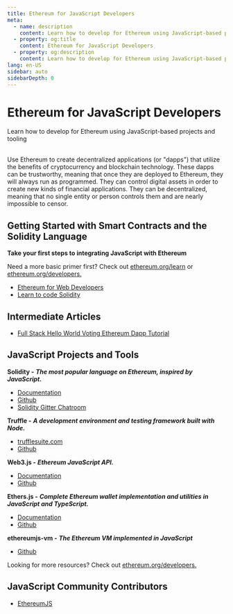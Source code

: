 ```yaml
---
title: Ethereum for JavaScript Developers
meta:
  - name: description
    content: Learn how to develop for Ethereum using JavaScript-based projects and tooling
  - property: og:title
    content: Ethereum for JavaScript Developers
  - property: og:description
    content: Learn how to develop for Ethereum using JavaScript-based projects and tooling
lang: en-US
sidebar: auto
sidebarDepth: 0
---
```


# Ethereum for JavaScript Developers

<div class="featured">Learn how to develop for Ethereum using JavaScript-based projects and tooling</div><br>

Use Ethereum to create decentralized applications (or "dapps") that utilize the benefits of cryptocurrency and blockchain technology. These dapps can be trustworthy, meaning that once they are deployed to Ethereum, they will always run as programmed. They can control digital assets in order to create new kinds of financial applications. They can be decentralized, meaning that no single entity or person controls them and are nearly impossible to censor.

## Getting Started with Smart Contracts and the Solidity Language

**Take your first steps to integrating JavaScript with Ethereum**

Need a more basic primer first? Check out [ethereum.org/learn](/learn/) or [ethereum.org/developers.](/developers/)

- [Ethereum for Web Developers](https://medium.com/@mvmurthy/ethereum-for-web-developers-890be23d1d0c)
- [Learn to code Solidity](https://cryptozombies.io/)

## Intermediate Articles

- [Full Stack Hello World Voting Ethereum Dapp Tutorial](https://medium.com/@mvmurthy/full-stack-hello-world-voting-ethereum-dapp-tutorial-part-1-40d2d0d807c2)

## JavaScript Projects and Tools

**Solidity -** **_The most popular language on Ethereum, inspired by JavaScript._**

- [Documentation](https://solidity.readthedocs.io)
- [Github](https://github.com/ethereum/solidity/)
- [Solidity Gitter Chatroom](https://gitter.im/ethereum/solidity/)

**Truffle -** **_A development environment and testing framework built with Node._**

- [trufflesuite.com](https://www.trufflesuite.com/)
- [Github](https://github.com/trufflesuite/truffle)

**Web3.js -** **_Ethereum JavaScript API._**

- [Documentation](https://web3js.readthedocs.io/en/1.0/)
- [Github](https://github.com/ethereum/web3.js/)

**Ethers.js -** **_Complete Ethereum wallet implementation and utilities in JavaScript and TypeScript._**

- [Documentation](https://docs.ethers.io/ethers.js/html/)
- [Github](https://github.com/ethers-io/ethers.js/)

**ethereumjs-vm -** **_The Ethereum VM implemented in JavaScript_**
- [Github](https://github.com/ethereumjs/ethereumjs-vm)

Looking for more resources? Check out [ethereum.org/developers.](/developers/)

## JavaScript Community Contributors

- [EthereumJS](https://ethereumjs.github.io)
